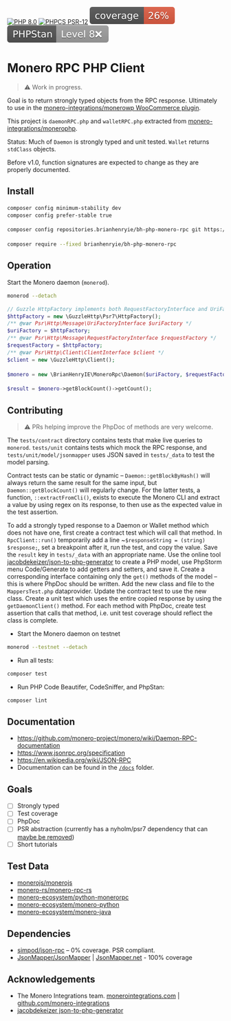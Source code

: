 [![PHP 8.0](https://img.shields.io/badge/PHP-8.0-8892BF.svg)]() [![PHPCS PSR-12](https://img.shields.io/badge/PHPCS-PSR–12❌-lightgrey.svg)](https://www.php-fig.org/psr/psr-12/) [![PHPUnit ](.github/coverage.svg)](https://brianhenryie.github.io/bh-php-monero-rpc/) [![PHPStan ](.github/phpstan.svg)](https://phpstan.org/)

# Monero RPC PHP Client

> ⚠️ Work in progress. 

Goal is to return strongly typed objects from the RPC response. Ultimately to use in the [monero-integrations/monerowp WooCommerce plugin](https://github.com/monero-integrations/monerowp).

This project is `daemonRPC.php` and `walletRPC.php` extracted from [monero-integrations/monerophp](https://github.com/monero-integrations/monerophp).

Status: Much of `Daemon` is strongly typed and unit tested. `Wallet` returns `stdClass` objects.

Before v1.0, function signatures are expected to change as they are properly documented.

## Install

```bash
composer config minimum-stability dev
composer config prefer-stable true

composer config repositories.brianhenryie/bh-php-monero-rpc git https://github.com/brianhenryie/bh-php-monero-rpc

composer require --fixed brianhenryie/bh-php-monero-rpc
```

## Operation

Start the Monero daemon (`monerod`).

```bash
monerod --detach
```

```php
// Guzzle HttpFactory implements both RequestFactoryInterface and UriFactoryInterface.
$httpFactory = new \GuzzleHttp\Psr7\HttpFactory();
/** @var Psr\Http\Message\UriFactoryInterface $uriFactory */
$uriFactory = $httpFactory; 
/** @var Psr\Http\Message\RequestFactoryInterface $requestFactory */
$requestFactory = $httpFactory;
/** @var Psr\Http\Client\ClientInterface $client */
$client = new \GuzzleHttp\Client();

$monero = new \BrianHenryIE\MoneroRpc\Daemon($uriFactory, $requestFactory, $client);

$result = $monero->getBlockCount()->getCount();
```

## Contributing 

> ⚠️ PRs helping improve the PhpDoc of methods are very welcome.

The `tests/contract` directory contains tests that make live queries to `monerod`. `tests/unit` contains tests which mock the RPC response, and `tests/unit/model/jsonmapper` uses JSON saved in `tests/_data` to test the model parsing.

Contract tests can be static or dynamic – `Daemon::getBlockByHash()` will always return the same result for the same input, but `Daemon::getBlockCount()` will regularly change. For the latter tests, a function, `::extractFromCli()`, exists to execute the Monero CLI and extract a value by using regex on its response, to then use as the expected value in the test assertion.  

To add a strongly typed response to a Daemon or Wallet method which does not have one, first create a contract test which will call that method. In `RpcClient::run()` temporarily add a line ~`$responseString = (string) $response;`, set a breakpoint after it, run the test, and copy the value. Save the `result` key in `tests/_data` with an appropriate name. Use the online tool [jacobdekeizer/json-to-php-generator](https://jacobdekeizer.github.io/json-to-php-generator/#/) to create a PHP model, use PhpStorm menu Code/Generate to add getters and setters, and save it.  Create a corresponding interface containing only the `get()` methods of the model – this is where PhpDoc should be written. Add the new class and file to the `MappersTest.php` dataprovider. Update the contract test to use the new class. Create a unit test which uses the entire copied response by using the `getDaemonClient()` method. For each method with PhpDoc, create test assertion that calls that method, i.e. unit test coverage should reflect the class is complete.   

* Start the Monero daemon on testnet
```bash
monerod --testnet --detach
```

* Run all tests:

```bash
composer test
```

* Run PHP Code Beautifer, CodeSniffer, and PhpStan:

```bash
composer lint
```

## Documentation

* https://github.com/monero-project/monero/wiki/Daemon-RPC-documentation
* https://www.jsonrpc.org/specification
* https://en.wikipedia.org/wiki/JSON-RPC
* Documentation can be found in the [`/docs`](tree/master/docs) folder.


## Goals

* [ ] Strongly typed 
* [ ] Test coverage
* [ ] PhpDoc
* [ ] PSR abstraction (currently has a nyholm/psr7 dependency that can [maybe be removed](https://github.com/simPod/PhpJsonRpc/issues/70))
* [ ] Short tutorials

## Test Data

* [monerojs/monerojs](https://github.com/monerojs/monerojs/blob/dev/test/index_test.js)
* [monero-rs/monero-rpc-rs](https://github.com/monero-rs/monero-rpc-rs/blob/main/tests/clients_tests/basic_daemon_rpc.rs)
* [monero-ecosystem/python-monerorpc](https://github.com/monero-ecosystem/python-monerorpc/blob/master/examples/test_rpc_batch.py)
* [monero-ecosystem/monero-python](https://github.com/monero-ecosystem/monero-python/blob/master/tests/test_jsonrpcdaemon.py)
* [monero-ecosystem/monero-java](https://github.com/monero-ecosystem/monero-java/blob/master/src/test/java/test/TestMoneroDaemonRpc.java)

## Dependencies

* [simpod/json-rpc](https://github.com/simPod/PhpJsonRpc) – 0% coverage. PSR compliant.
* [JsonMapper/JsonMapper](https://github.com/JsonMapper/JsonMapper) | [JsonMapper.net](https://jsonmapper.net) - 100% coverage

## Acknowledgements

* The Monero Integrations team. [monerointegrations.com](https://monerointegrations.com) | [github.com/monero-integrations](https://github.com/monero-integrations/monerophp/graphs/contributors)
* [jacobdekeizer json-to-php-generator](https://jacobdekeizer.github.io/json-to-php-generator/#/)


